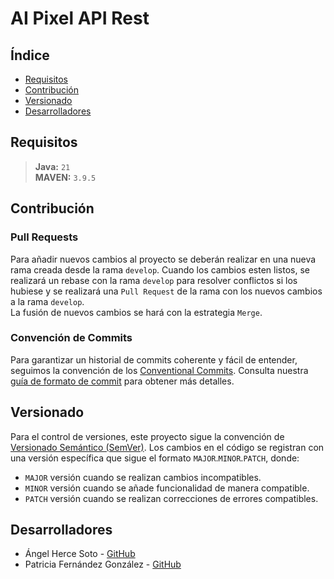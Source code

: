 # AI Pixel API Rest

## Índice

- [Requisitos](#requisitos)
- [Contribución](#contribución)
- [Versionado](#versionado)
- [Desarrolladores](#desarrolladores)

## Requisitos

> **Java:** `21`  
> **MAVEN:** `3.9.5`

## Contribución

### Pull Requests

Para añadir nuevos cambios al proyecto se deberán realizar en una nueva rama creada desde la rama `develop`. Cuando los cambios esten listos, se realizará un rebase con la rama `develop` para resolver conflictos si los hubiese y se realizará una `Pull Request` de la rama con los nuevos cambios a la rama `develop`.  
La fusión de nuevos cambios se hará con la estrategia `Merge`.

### Convención de Commits

Para garantizar un historial de commits coherente y fácil de entender, seguimos la convención de los [Conventional Commits](https://www.conventionalcommits.org/en/v1.0.0/). Consulta nuestra [guía de formato de commit](COMMIT_CONVENTION.md) para obtener más detalles.

## Versionado

Para el control de versiones, este proyecto sigue la convención de [Versionado Semántico (SemVer)](https://semver.org/). Los cambios en el código se registran con una versión específica que sigue el formato `MAJOR`.`MINOR`.`PATCH`, donde:

- `MAJOR` versión cuando se realizan cambios incompatibles.
- `MINOR` versión cuando se añade funcionalidad de manera compatible.
- `PATCH` versión cuando se realizan correcciones de errores compatibles.

## Desarrolladores

- Ángel Herce Soto - [GitHub](https://github.com/indenaiten)
- Patricia Fernández González - [GitHub](https://github.com/Patrifgonz)